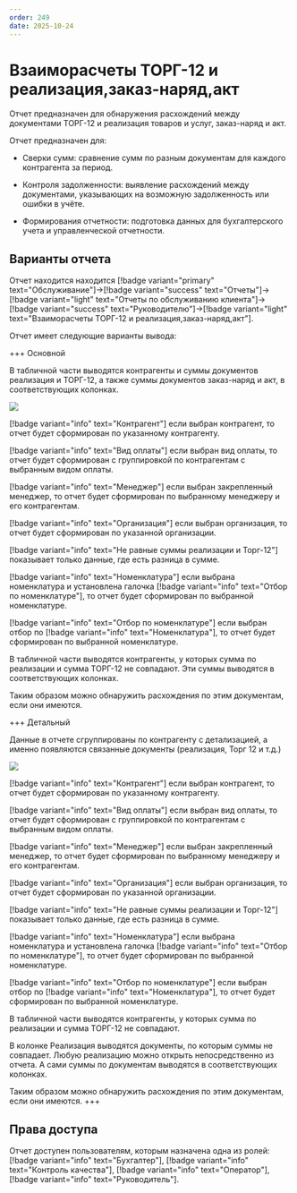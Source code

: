 ```yaml
---
order: 249
date: 2025-10-24
---
```

# Взаиморасчеты ТОРГ-12 и реализация,заказ-наряд,акт

Отчет предназначен для обнаружения расхождений между документами ТОРГ-12 и реализация товаров и услуг, заказ-наряд и акт. 

Отчет предназначен для:

- Сверки сумм: сравнение сумм по разным документам для каждого контрагента за период.

- Контроля задолженности: выявление расхождений между документами, указывающих на возможную задолженность или ошибки в учёте.

- Формирования отчетности: подготовка данных для бухгалтерского учета и управленческой отчетности.

## Варианты отчета

Отчет находится находится [!badge variant="primary" text="Обслуживание"]->[!badge variant="success" text="Отчеты"]->[!badge variant="light" text="Отчеты по обслуживанию клиента"]->[!badge variant="success" text="Руководителю"]->[!badge variant="light" text="Взаиморасчеты ТОРГ-12 и реализация,заказ-наряд,акт"].

Отчет имеет следующие варианты вывода:

+++ Основной

В табличной части выводятся контрагенты и суммы документов реализация и ТОРГ-12, а также суммы документов заказ-наряд и акт, в соответствующих колонках.

![](/images/Взаиморасчеты_торг_реализация_основной.jpg)

[!badge variant="info" text="Контрагент"] если выбран контрагент, то отчет будет сформирован по указанному контрагенту. 

[!badge variant="info" text="Вид оплаты"] если выбран вид оплаты, то отчет будет сформирован с группировкой по контрагентам с выбранным видом оплаты.

[!badge variant="info" text="Менеджер"] если выбран закрепленный менеджер, то отчет будет сформирован по выбранному менеджеру и его контрагентам. 

[!badge variant="info" text="Организация"] если выбран организация, то отчет будет сформирован по указанной организации.

[!badge variant="info" text="Не равные суммы реализации и Торг-12"] показывает только данные, где есть разница в сумме.

[!badge variant="info" text="Номенклатура"] если выбрана номенклатура и установлена галочка [!badge variant="info" text="Отбор по номенклатуре"], то отчет будет сформирован по выбранной номенклатуре.

[!badge variant="info" text="Отбор по номенклатуре"] если выбран отбор по [!badge variant="info" text="Номенклатура"], то отчет будет сформирован по выбранной номенклатуре.

В табличной части выводятся контрагенты, у которых сумма по реализации и сумма ТОРГ-12 не совпадают. Эти суммы выводятся в соответствующих колонках.

Таким образом можно обнаружить расхождения по этим документам, если они имеются.

+++ Детальный

Данные в отчете сгруппированы по контрагенту с детализацией, а именно появляются связанные документы (реализация, Торг 12 и т.д.)

![](/images/Взаиморасчеты_торг_реализация_детальный.jpg)

[!badge variant="info" text="Контрагент"] если выбран контрагент, то отчет будет сформирован по указанному контрагенту. 

[!badge variant="info" text="Вид оплаты"] если выбран вид оплаты, то отчет будет сформирован с группировкой по контрагентам с выбранным видом оплаты.

[!badge variant="info" text="Менеджер"] если выбран закрепленный менеджер, то отчет будет сформирован по выбранному менеджеру и его контрагентам. 

[!badge variant="info" text="Организация"] если выбран организация, то отчет будет сформирован по указанной организации.

[!badge variant="info" text="Не равные суммы реализации и Торг-12"] показывает только данные, где есть разница в сумме.

[!badge variant="info" text="Номенклатура"] если выбрана номенклатура и установлена галочка [!badge variant="info" text="Отбор по номенклатуре"], то отчет будет сформирован по выбранной номенклатуре.

[!badge variant="info" text="Отбор по номенклатуре"] если выбран отбор по [!badge variant="info" text="Номенклатура"], то отчет будет сформирован по выбранной номенклатуре.

В табличной части выводятся контрагенты, у которых сумма по реализации и сумма ТОРГ-12 не совпадают.

В колонке Реализация выводятся документы, по которым суммы не совпадает. Любую реализацию можно открыть непосредственно из отчета. 
А сами суммы по документам выводятся в соответствующих колонках.

Таким образом можно обнаружить расхождения по этим документам, если они имеются.
+++

## Права доступа

Отчет доступен пользователям, которым назначена одна из ролей: [!badge variant="info" text="Бухгалтер"], [!badge variant="info" text="Контроль качества"], [!badge variant="info" text="Оператор"], [!badge variant="info" text="Руководитель"].


